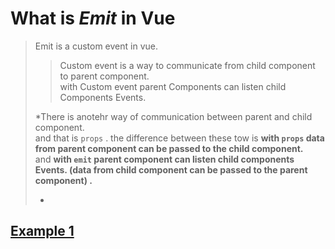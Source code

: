 # What is _Emit_ in Vue

> Emit is a custom event in vue.
>
> > Custom event is a way to communicate from child component to parent component.  
> > with Custom event parent Components can listen child Components Events.
>
> \*There is anotehr way of communication between parent and child component.  
> and that is `props` . the difference between these tow is
> **with `props` data from parent component can be passed to the child component.**  
> and **with `emit` parent component can listen child components Events. (data from child component can be passed to the parent component) .**
>
> -

## [Example 1](VUE-emit.md)
